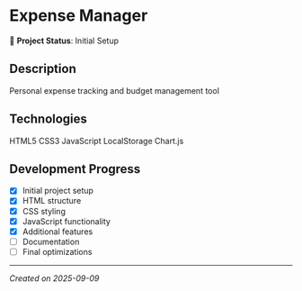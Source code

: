 # Expense Manager

🚀 **Project Status**: Initial Setup

## Description
Personal expense tracking and budget management tool

## Technologies
HTML5 CSS3 JavaScript LocalStorage Chart.js

## Development Progress
- [x] Initial project setup
- [x] HTML structure
- [x] CSS styling
- [x] JavaScript functionality
- [x] Additional features
- [ ] Documentation
- [ ] Final optimizations

---
*Created on 2025-09-09*
